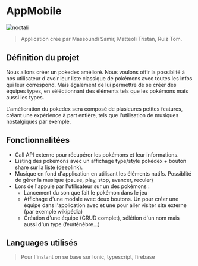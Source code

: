# AppMobile

![noctali](https://www.pokepedia.fr/images/7/70/Noctali-RFVF.png)


> Application crée par Massoundi Samir, Matteoli Tristan, Ruiz Tom.

## Définition du projet

Nous allons créer un pokedex amélioré. Nous voulons offir la possiblité à nos utilisateur d'avoir leur liste classique de pokémons avec toutes les infos qui leur correspond. Mais également de lui permettre de se créer des équipes types, en séléctionnant des éléments tels que les pokémons mais aussi les types.

L'amélioration du pokedex sera composé de plusieures petites features, créant une expérience à part entière, tels que l'utilisation de musiques nostalgiques par exemple.


## Fonctionnalitées

* Call API externe pour récupérer les pokémons et leur informations.
* Listing des pokémons avec un affichage type/style pokédex + bouton share sur la liste (deeplink).
* Musique en fond d'application en utilisant les éléments natifs. Possiblité de gérer la musique (pause, play, stop, avancer, reculer)
* Lors de l'appuie par l'utilisateur sur un des pokémons :
    *   Lancement du son que fait le pokémon dans le jeu
    *   Affichage d'une modale avec deux boutons. Un pour créer une équipe dans l'application avec et une pour aller visiter site externe (par exemple wikipédia)
    *   Création d'une équipe (CRUD complet), sélétion d'un nom mais aussi d'un type (feu/ténèbre...)

## Languages utilisés

> Pour l'instant on se base sur Ionic, typescript, firebase
